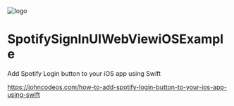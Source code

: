![logo](https://i.imgur.com/Dv73hCk.png)
# SpotifySignInUIWebViewiOSExample
Add Spotify Login button to your iOS app using Swift

https://johncodeos.com/how-to-add-spotify-login-button-to-your-ios-app-using-swift
